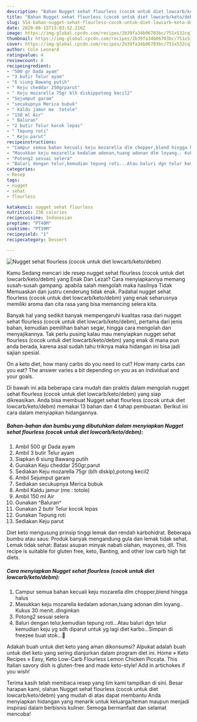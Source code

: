 ```yaml
---
description: "Bahan Nugget sehat flourless (cocok untuk diet lowcarb/keto/debm) | Cara Masak Nugget sehat flourless (cocok untuk diet lowcarb/keto/debm) Yang Enak dan Simpel"
title: "Bahan Nugget sehat flourless (cocok untuk diet lowcarb/keto/debm) | Cara Masak Nugget sehat flourless (cocok untuk diet lowcarb/keto/debm) Yang Enak dan Simpel"
slug: 554-bahan-nugget-sehat-flourless-cocok-untuk-diet-lowcarb-keto-debm-cara-masak-nugget-sehat-flourless-cocok-untuk-diet-lowcarb-keto-debm-yang-enak-dan-simpel
date: 2020-06-15T13:03:52.216Z
image: https://img-global.cpcdn.com/recipes/2b39fa34b06703bc/751x532cq70/nugget-sehat-flourless-cocok-untuk-diet-lowcarbketodebm-foto-resep-utama.jpg
thumbnail: https://img-global.cpcdn.com/recipes/2b39fa34b06703bc/751x532cq70/nugget-sehat-flourless-cocok-untuk-diet-lowcarbketodebm-foto-resep-utama.jpg
cover: https://img-global.cpcdn.com/recipes/2b39fa34b06703bc/751x532cq70/nugget-sehat-flourless-cocok-untuk-diet-lowcarbketodebm-foto-resep-utama.jpg
author: Cole Leonard
ratingvalue: 4
reviewcount: 8
recipeingredient:
- "500 gr Dada ayam"
- "3 butir Telur ayam"
- "6 siung Bawang putih"
- " Keju cheddar 250grparut"
- " Keju mozarella 75gr blh diskippotong kecil2"
- "Sejumput garam"
- "secukupnya Merica bubuk"
- " Kaldu jamur me  totole"
- "150 ml Air"
- " Baluran"
- "2 butir Telur kocok lepas"
- " Tepung roti"
- " Keju parut"
recipeinstructions:
- "Campur semua bahan kecuali keju mozarella dlm chopper,blend hingga halus"
- "Masukkan keju mozarella kedalam adonan,tuang adonan dlm loyang.. Kukus 30 menit..dinginkan"
- "Potong2 sesuai selera"
- "Baluri dengan telur,kemudian tepung roti...Atau baluri dgn telur kemudian keju yg sdh diparut untuk yg lagi diet karbo...Simpan di freezee buat stok...🤩"
categories:
- Resep
tags:
- nugget
- sehat
- flourless

katakunci: nugget sehat flourless 
nutrition: 238 calories
recipecuisine: Indonesian
preptime: "PT40M"
cooktime: "PT39M"
recipeyield: "1"
recipecategory: Dessert

---
```



![Nugget sehat flourless (cocok untuk diet lowcarb/keto/debm)](https://img-global.cpcdn.com/recipes/2b39fa34b06703bc/751x532cq70/nugget-sehat-flourless-cocok-untuk-diet-lowcarbketodebm-foto-resep-utama.jpg)

Kamu Sedang mencari ide resep nugget sehat flourless (cocok untuk diet lowcarb/keto/debm) yang Enak Dan Lezat? Cara menyiapkannya memang susah-susah gampang. apabila salah mengolah maka hasilnya Tidak Memuaskan dan justru cenderung tidak enak. Padahal nugget sehat flourless (cocok untuk diet lowcarb/keto/debm) yang enak seharusnya memiliki aroma dan cita rasa yang bisa memancing selera kita.

Banyak hal yang sedikit banyak mempengaruhi kualitas rasa dari nugget sehat flourless (cocok untuk diet lowcarb/keto/debm), pertama dari jenis bahan, kemudian pemilihan bahan segar, hingga cara mengolah dan menyajikannya. Tak perlu pusing kalau mau menyiapkan nugget sehat flourless (cocok untuk diet lowcarb/keto/debm) yang enak di mana pun anda berada, karena asal sudah tahu triknya maka hidangan ini bisa jadi sajian spesial.

On a keto diet, how many carbs do you need to cut? How many carbs can you eat? The answer varies a bit depending on you as an individual and your goals.


Di bawah ini ada beberapa cara mudah dan praktis dalam mengolah nugget sehat flourless (cocok untuk diet lowcarb/keto/debm) yang siap dikreasikan. Anda bisa membuat Nugget sehat flourless (cocok untuk diet lowcarb/keto/debm) memakai 13 bahan dan 4 tahap pembuatan. Berikut ini cara dalam menyiapkan hidangannya.

<!--inarticleads1-->

##### Bahan-bahan dan bumbu yang dibutuhkan dalam menyiapkan Nugget sehat flourless (cocok untuk diet lowcarb/keto/debm):

1. Ambil 500 gr Dada ayam
1. Ambil 3 butir Telur ayam
1. Siapkan 6 siung Bawang putih
1. Gunakan  Keju cheddar 250gr,parut
1. Sediakan  Keju mozarella 75gr (blh diskip),potong kecil2
1. Ambil Sejumput garam
1. Sediakan secukupnya Merica bubuk
1. Ambil  Kaldu jamur (me : totole)
1. Ambil 150 ml Air
1. Gunakan  ^Baluran^
1. Gunakan 2 butir Telur kocok lepas
1. Gunakan  Tepung roti
1. Sediakan  Keju parut


Diet keto mengusung prinsip tinggi lemak dan rendah karbohidrat. Beberapa bumbu atau saus: Produk banyak mengandung gula dan lemak tidak sehat. Lemak tidak sehat: Batasi asupan minyak nabati olahan, mayones, dll. This recipe is suitable for gluten free, keto, Banting, and other low carb high fat diets. 

<!--inarticleads2-->

##### Cara menyiapkan Nugget sehat flourless (cocok untuk diet lowcarb/keto/debm):

1. Campur semua bahan kecuali keju mozarella dlm chopper,blend hingga halus
1. Masukkan keju mozarella kedalam adonan,tuang adonan dlm loyang.. Kukus 30 menit..dinginkan
1. Potong2 sesuai selera
1. Baluri dengan telur,kemudian tepung roti...Atau baluri dgn telur kemudian keju yg sdh diparut untuk yg lagi diet karbo...Simpan di freezee buat stok...🤩


Adakah buah untuk diet keto yang aman dikonsumsi? Alpukat adalah buah untuk diet keto yang sering dianjurkan dalam program diet ini. Home » Keto Recipes » Easy, Keto Low-Carb Flourless Lemon Chicken Piccata. This Italian savory dish is gluten-free and made keto-style! Add in artichokes if you wish! 

Terima kasih telah membaca resep yang tim kami tampilkan di sini. Besar harapan kami, olahan Nugget sehat flourless (cocok untuk diet lowcarb/keto/debm) yang mudah di atas dapat membantu Anda menyiapkan hidangan yang menarik untuk keluarga/teman maupun menjadi inspirasi dalam berbisnis kuliner. Semoga bermanfaat dan selamat mencoba!
